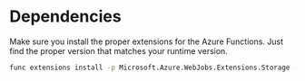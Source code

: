 

# Dependencies

Make sure you install the proper extensions for the Azure Functions.
Just find the proper version that matches your runtime version.

```bash
func extensions install -p Microsoft.Azure.WebJobs.Extensions.Storage -p 4.0.5
```